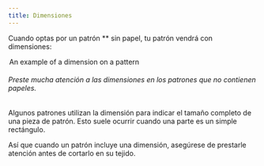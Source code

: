 ```yaml
---
title: Dimensiones
---
```


Cuando optas por un patrón \*\* sin papel, tu patrón vendrá con dimensiones:

<Legend part="dimension">

An example of a dimension on a pattern

</Legend>

<Tip>

###### Preste mucha atención a las dimensiones en los patrones que no contienen papeles.

Algunos patrones utilizan la dimensión para indicar el tamaño completo de una pieza de patrón.
Esto suele ocurrir cuando una parte es un simple rectángulo.

Así que cuando un patrón incluye una dimensión, asegúrese de prestarle atención antes de cortarlo en su tejido.

</Tip>

